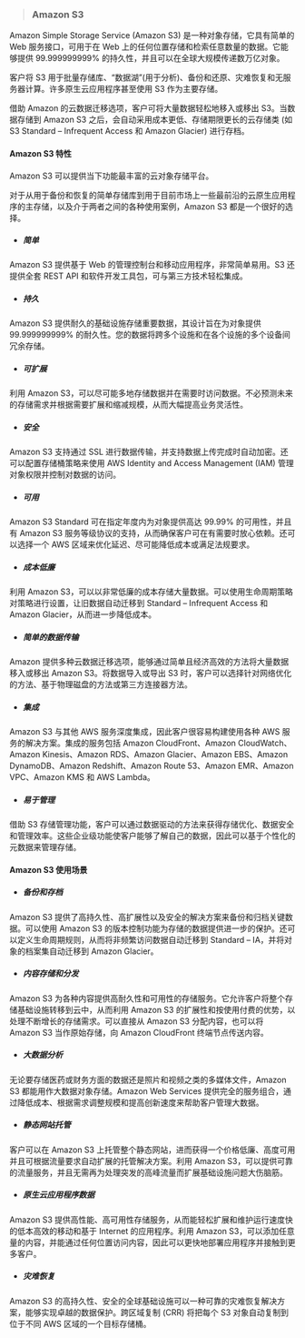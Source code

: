 > ### **Amazon S3**

Amazon Simple Storage Service (Amazon S3) 是一种对象存储，它具有简单的 Web 服务接口，可用于在 Web 上的任何位置存储和检索任意数量的数据。它能够提供 99.999999999% 的持久性，并且可以在全球大规模传递数万亿对象。

客户将 S3 用于批量存储库、“数据湖”(用于分析)、备份和还原、灾难恢复和无服务器计算。许多原生云应用程序甚至使用 S3 作为主要存储。

借助 Amazon 的云数据迁移选项，客户可将大量数据轻松地移入或移出 S3。当数据存储到 Amazon S3 之后，会自动采用成本更低、存储期限更长的云存储类 (如 S3 Standard – Infrequent Access 和 Amazon Glacier) 进行存档。



#### Amazon S3 特性

Amazon S3 可以提供当下功能最丰富的云对象存储平台。

对于从用于备份和恢复的简单存储库到用于目前市场上一些最前沿的云原生应用程序的主存储，以及介于两者之间的各种使用案例，Amazon S3 都是一个很好的选择。

* ##### 简单

 Amazon S3 提供基于 Web 的管理控制台和移动应用程序，非常简单易用。S3 还提供全套 REST API 和软件开发工具包，可与第三方技术轻松集成。

* ##### 持久

 Amazon S3 提供耐久的基础设施存储重要数据，其设计旨在为对象提供 99.999999999% 的耐久性。您的数据将跨多个设施和在各个设施的多个设备间冗余存储。

* ##### 可扩展

 利用 Amazon S3，可以尽可能多地存储数据并在需要时访问数据。不必预测未来的存储需求并根据需要扩展和缩减规模，从而大幅提高业务灵活性。

* ##### 安全

 Amazon S3 支持通过 SSL 进行数据传输，并支持数据上传完成时自动加密。还可以配置存储桶策略来使用 AWS Identity and Access Management (IAM) 管理对象权限并控制对数据的访问。

* ##### 可用

 Amazon S3 Standard 可在指定年度内为对象提供高达 99.99% 的可用性，并且有 Amazon S3 服务等级协议的支持，从而确保客户可在有需要时放心依赖。还可以选择一个 AWS 区域来优化延迟、尽可能降低成本或满足法规要求。

* ##### 成本低廉

 利用 Amazon S3，可以以非常低廉的成本存储大量数据。可以使用生命周期策略对策略进行设置，让旧数据自动迁移到 Standard – Infrequent Access 和 Amazon Glacier，从而进一步降低成本。

* ##### 简单的数据传输

 Amazon 提供多种云数据迁移选项，能够通过简单且经济高效的方法将大量数据移入或移出 Amazon S3。将数据导入或导出 S3 时，客户可以选择针对网络优化的方法、基于物理磁盘的方法或第三方连接器方法。

* ##### 集成

 Amazon S3 与其他 AWS 服务深度集成，因此客户很容易构建使用各种 AWS 服务的解决方案。集成的服务包括 Amazon CloudFront、Amazon CloudWatch、Amazon Kinesis、Amazon RDS、Amazon Glacier、Amazon EBS、Amazon DynamoDB、Amazon Redshift、Amazon Route 53、Amazon EMR、Amazon VPC、Amazon KMS 和 AWS Lambda。

* ##### 易于管理

 借助 S3 存储管理功能，客户可以通过数据驱动的方法来获得存储优化、数据安全和管理效率。这些企业级功能使客户能够了解自己的数据，因此可以基于个性化的元数据来管理存储。


#### Amazon S3 使用场景

* ##### 备份和存档

 Amazon S3 提供了高持久性、高扩展性以及安全的解决方案来备份和归档关键数据。可以使用 Amazon S3 的版本控制功能为存储的数据提供进一步的保护。还可以定义生命周期规则，从而将非频繁访问数据自动迁移到 Standard – IA，并将对象的档案集自动迁移到 Amazon Glacier。

* ##### 内容存储和分发

 Amazon S3 为各种内容提供高耐久性和可用性的存储服务。它允许客户将整个存储基础设施转移到云中，从而利用 Amazon S3 的扩展性和按使用付费的优势，以处理不断增长的存储需求。可以直接从 Amazon S3 分配内容，也可以将 Amazon S3 当作原始存储，向 Amazon CloudFront 终端节点传送内容。 

* ##### 大数据分析

 无论要存储医药或财务方面的数据还是照片和视频之类的多媒体文件，Amazon S3 都能用作大数据对象存储。Amazon Web Services 提供完全的服务组合，通过降低成本、根据需求调整规模和提高创新速度来帮助客户管理大数据。 

* ##### 静态网站托管

 客户可以在 Amazon S3 上托管整个静态网站，进而获得一个价格低廉、高度可用并且可根据流量要求自动扩展的托管解决方案。利用 Amazon S3，可以提供可靠的流量服务，并且无需再为处理突发的高峰流量而扩展基础设施问题大伤脑筋。

* ##### 原生云应用程序数据

 Amazon S3 提供高性能、高可用性存储服务，从而能轻松扩展和维护运行速度快的低本高效的移动和基于 Internet 的应用程序。利用 Amazon S3，可以添加任意量的内容，并能通过任何位置访问内容，因此可以更快地部署应用程序并接触到更多客户。

* ##### 灾难恢复

 Amazon S3 的高持久性、安全的全球基础设施可以一种可靠的灾难恢复解决方案，能够实现卓越的数据保护。跨区域复制 (CRR) 将把每个 S3 对象自动复制到位于不同 AWS 区域的一个目标存储桶。


